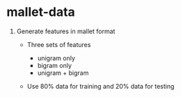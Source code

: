 mallet-data
======

1. Generate features in mallet format   

    * Three sets of features          
        * unigram only
        * bigram only
        * unigram + bigram
        
    * Use 80% data for training and 20% data for testing          
 